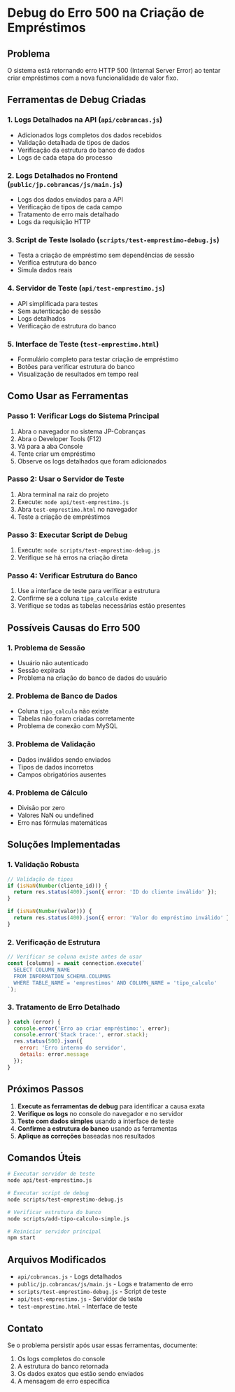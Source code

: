 # Debug do Erro 500 na Criação de Empréstimos

## Problema
O sistema está retornando erro HTTP 500 (Internal Server Error) ao tentar criar empréstimos com a nova funcionalidade de valor fixo.

## Ferramentas de Debug Criadas

### 1. Logs Detalhados na API (`api/cobrancas.js`)
- Adicionados logs completos dos dados recebidos
- Validação detalhada de tipos de dados
- Verificação da estrutura do banco de dados
- Logs de cada etapa do processo

### 2. Logs Detalhados no Frontend (`public/jp.cobrancas/js/main.js`)
- Logs dos dados enviados para a API
- Verificação de tipos de cada campo
- Tratamento de erro mais detalhado
- Logs da requisição HTTP

### 3. Script de Teste Isolado (`scripts/test-emprestimo-debug.js`)
- Testa a criação de empréstimo sem dependências de sessão
- Verifica estrutura do banco
- Simula dados reais

### 4. Servidor de Teste (`api/test-emprestimo.js`)
- API simplificada para testes
- Sem autenticação de sessão
- Logs detalhados
- Verificação de estrutura do banco

### 5. Interface de Teste (`test-emprestimo.html`)
- Formulário completo para testar criação de empréstimo
- Botões para verificar estrutura do banco
- Visualização de resultados em tempo real

## Como Usar as Ferramentas

### Passo 1: Verificar Logs do Sistema Principal
1. Abra o navegador no sistema JP-Cobranças
2. Abra o Developer Tools (F12)
3. Vá para a aba Console
4. Tente criar um empréstimo
5. Observe os logs detalhados que foram adicionados

### Passo 2: Usar o Servidor de Teste
1. Abra terminal na raiz do projeto
2. Execute: `node api/test-emprestimo.js`
3. Abra `test-emprestimo.html` no navegador
4. Teste a criação de empréstimos

### Passo 3: Executar Script de Debug
1. Execute: `node scripts/test-emprestimo-debug.js`
2. Verifique se há erros na criação direta

### Passo 4: Verificar Estrutura do Banco
1. Use a interface de teste para verificar a estrutura
2. Confirme se a coluna `tipo_calculo` existe
3. Verifique se todas as tabelas necessárias estão presentes

## Possíveis Causas do Erro 500

### 1. Problema de Sessão
- Usuário não autenticado
- Sessão expirada
- Problema na criação do banco de dados do usuário

### 2. Problema de Banco de Dados
- Coluna `tipo_calculo` não existe
- Tabelas não foram criadas corretamente
- Problema de conexão com MySQL

### 3. Problema de Validação
- Dados inválidos sendo enviados
- Tipos de dados incorretos
- Campos obrigatórios ausentes

### 4. Problema de Cálculo
- Divisão por zero
- Valores NaN ou undefined
- Erro nas fórmulas matemáticas

## Soluções Implementadas

### 1. Validação Robusta
```javascript
// Validação de tipos
if (isNaN(Number(cliente_id))) {
  return res.status(400).json({ error: 'ID do cliente inválido' });
}

if (isNaN(Number(valor))) {
  return res.status(400).json({ error: 'Valor do empréstimo inválido' });
}
```

### 2. Verificação de Estrutura
```javascript
// Verificar se coluna existe antes de usar
const [columns] = await connection.execute(`
  SELECT COLUMN_NAME 
  FROM INFORMATION_SCHEMA.COLUMNS 
  WHERE TABLE_NAME = 'emprestimos' AND COLUMN_NAME = 'tipo_calculo'
`);
```

### 3. Tratamento de Erro Detalhado
```javascript
} catch (error) {
  console.error('Erro ao criar empréstimo:', error);
  console.error('Stack trace:', error.stack);
  res.status(500).json({ 
    error: 'Erro interno do servidor', 
    details: error.message 
  });
}
```

## Próximos Passos

1. **Execute as ferramentas de debug** para identificar a causa exata
2. **Verifique os logs** no console do navegador e no servidor
3. **Teste com dados simples** usando a interface de teste
4. **Confirme a estrutura do banco** usando as ferramentas
5. **Aplique as correções** baseadas nos resultados

## Comandos Úteis

```bash
# Executar servidor de teste
node api/test-emprestimo.js

# Executar script de debug
node scripts/test-emprestimo-debug.js

# Verificar estrutura do banco
node scripts/add-tipo-calculo-simple.js

# Reiniciar servidor principal
npm start
```

## Arquivos Modificados

- `api/cobrancas.js` - Logs detalhados
- `public/jp.cobrancas/js/main.js` - Logs e tratamento de erro
- `scripts/test-emprestimo-debug.js` - Script de teste
- `api/test-emprestimo.js` - Servidor de teste
- `test-emprestimo.html` - Interface de teste

## Contato

Se o problema persistir após usar essas ferramentas, documente:
1. Os logs completos do console
2. A estrutura do banco retornada
3. Os dados exatos que estão sendo enviados
4. A mensagem de erro específica 